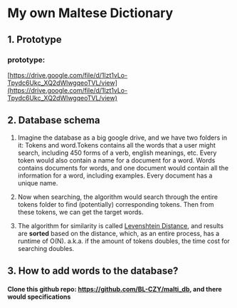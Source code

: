# My own Maltese Dictionary

## 1. Prototype

### prototype:

[https://drive.google.com/file/d/1lzt1vLo-Tpydc6Ukc_XQ2dWlwgqeoTVL/view](https://drive.google.com/file/d/1lzt1vLo-Tpydc6Ukc_XQ2dWlwgqeoTVL/view)

## 2. Database schema

1. Imagine the database as a big google drive, and we have two folders in it: Tokens and word.Tokens contains all the words that a user might search, including 450 forms of a verb, english meanings, etc. Every token would also contain a name for a document for a word.
Words contains documents for words, and one document would contain all the information for a word, including examples. Every document has a unique name.

2. Now when searching, the algorithm would search through the entire tokens folder to find (potentially) corresponding tokens. Then from these tokens, we can get the target words.

3. The algorithm for similarity is called [Levenshtein Distance](https://en.wikipedia.org/wiki/Levenshtein_distance), and results are **sorted** based on the distance, which, as an entire process, has a runtime of O(N). a.k.a. if the amount of tokens doubles, the time cost for searching doubles.

## 3. How to add words to the database?

#### Clone this github repo: https://github.com/BL-CZY/malti_db, and there would specifications
